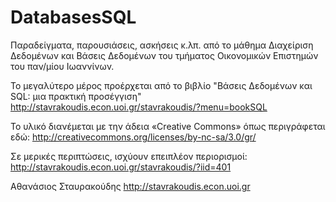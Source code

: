 DatabasesSQL
============

Παραδείγματα, παρουσιάσεις, ασκήσεις κ.λπ. από το μάθημα Διαχείριση Δεδομένων και Βάσεις Δεδομένων
του τμήματος Οικονομικών Επιστημών του παν/μίου Ιωαννίνων.

Το μεγαλύτερο μέρος προέρχεται από το βιβλίο 
"Βάσεις Δεδομένων και SQL: μια πρακτική προσέγγιση"
http://stavrakoudis.econ.uoi.gr/stavrakoudis/?menu=bookSQL

Το υλικό διανέμεται με την άδεια «Creative Commons» όπως περιγράφεται εδώ:
http://creativecommons.org/licenses/by-nc-sa/3.0/gr/

Σε μερικές περιπτώσεις, ισχύουν επειπλέον περιορισμοί:
http://stavrakoudis.econ.uoi.gr/stavrakoudis/?iid=401

Αθανάσιος Σταυρακούδης
http://stavrakoudis.econ.uoi.gr
